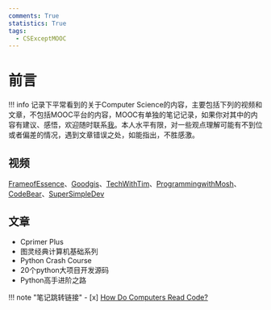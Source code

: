 ```yaml
---
comments: True
statistics: True
tags:
  - CSExceptMOOC
---
```

# 前言
!!! info
    记录下平常看到的关于Computer Science的内容，主要包括下列的视频和文章，不包括MOOC平台的内容，MOOC有单独的笔记记录，如果你对其中的内容有建议、感悟，欢迎随时联系[我](https://smms.app/image/kHBUML1XdERzljK)。本人水平有限，对一些观点理解可能有不到位或者偏差的情况，遇到文章错误之处，如能指出，不胜感激。

## 视频
[FrameofEssence](https://www.youtube.com/@frameofessence)、[Goodgis](https://www.youtube.com/@frameofessence)、[TechWithTim](https://www.youtube.com/@TechWithTim)、[ProgrammingwithMosh](https://www.youtube.com/@programmingwithmosh)、[CodeBear](https://www.youtube.com/@thecodebear)、[SuperSimpleDev](https://youtube.com/@SuperSimpleDev)

## 文章
+ Cprimer Plus
+ 图灵经典计算机基础系列
+ Python Crash Course
+ 20个python大项目开发源码
+ Python高手进阶之路

!!! note "笔记跳转链接"
    - [x] [How Do Computers Read Code?](HowDoComputersReadCode.md)